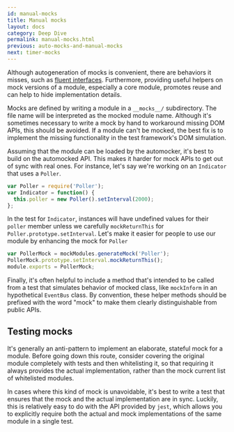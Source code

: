 ```yaml
---
id: manual-mocks
title: Manual mocks
layout: docs
category: Deep Dive
permalink: manual-mocks.html
previous: auto-mocks-and-manual-mocks
next: timer-mocks
---
```


Although autogeneration of mocks is convenient, there are behaviors it misses, such as [fluent interfaces](http://martinfowler.com/bliki/FluentInterface.html). Furthermore, providing useful helpers on mock versions of a module, especially a core module, promotes reuse and can help to hide implementation details.

Mocks are defined by writing a module in a `__mocks__/` subdirectory. The file name will be interpreted as the mocked module name. Although it's sometimes necessary to write a mock by hand to workaround missing DOM APIs, this should be avoided. If a module can't be mocked, the best fix is to implement the missing functionality in the test framework's DOM simulation.

Assuming that the module can be loaded by the automocker, it's best to build on the automocked API. This makes it harder for mock APIs to get out of sync with real ones. For instance, let's say we're working on an `Indicator` that uses a `Poller`.

```javascript
var Poller = require('Poller');
var Indicator = function() {
  this.poller = new Poller().setInterval(2000);
};
```

In the test for `Indicator`, instances will have undefined values for their `poller` member unless we carefully `mockReturnThis` for `Poller.prototype.setInterval`. Let's make it easier for people to use our module by enhancing the mock for `Poller`

```javascript
var PollerMock = mockModules.generateMock('Poller');
PollerMock.prototype.setInterval.mockReturnThis();
module.exports = PollerMock;
```

Finally, it's often helpful to include a method that's intended to be called from a test that simulates behavior of mocked class, like `mockInform` in an hypothetical `EventBus` class. By convention, these helper methods should be prefixed with the word "mock" to make them clearly distinguishable from public APIs.

Testing mocks
-------------

It's generally an anti-pattern to implement an elaborate, stateful mock for a module. Before going down this route, consider covering the original module completely with tests and then whitelisting it, so that requiring it always provides the actual implementation, rather than the mock current list of whitelisted modules.

In cases where this kind of mock is unavoidable, it's best to write a test that
ensures that the mock and the actual implementation are in sync. Luckily, this
is relatively easy to do with the API provided by `jest`, which allows you to explicitly require both the actual and mock implementations of the same module in a single test.
